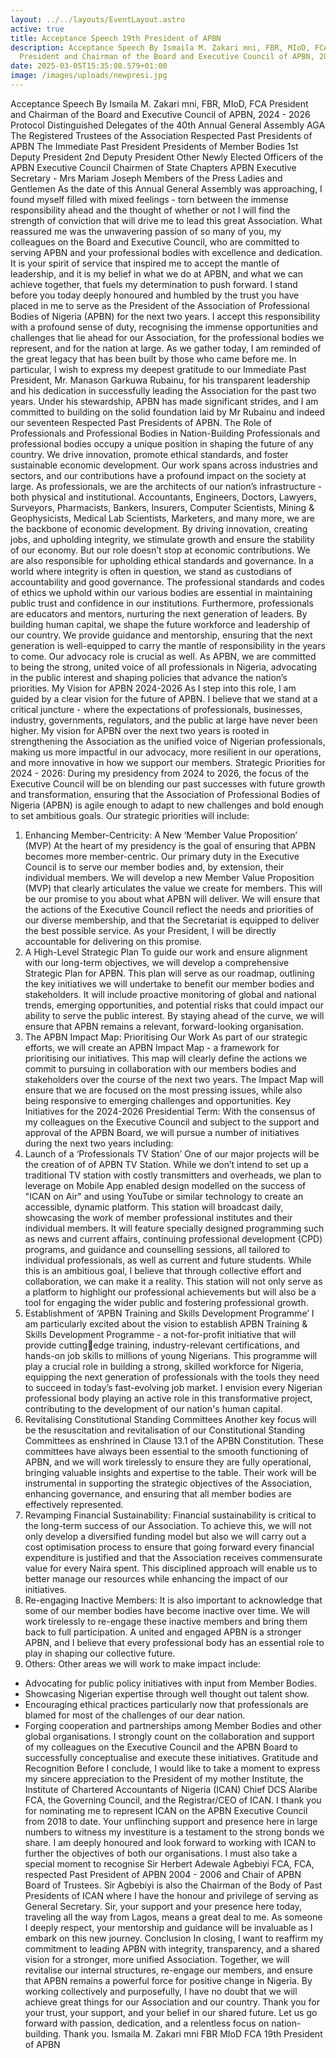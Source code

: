```yaml
---
layout: ../../layouts/EventLayout.astro
active: true
title: Acceptance Speech 19th President of APBN
description: Acceptance Speech By Ismaila M. Zakari mni, FBR, MIoD, FCA
  President and Chairman of the Board and Executive Council of APBN, 2024 - 2026
date: 2025-03-05T15:35:08.579+01:00
image: /images/uploads/newpresi.jpg
---
```

Acceptance Speech 
By 
Ismaila M. Zakari mni, FBR, MIoD, FCA 
President and Chairman of the Board and Executive Council of APBN, 2024 - 2026 
Protocol 
Distinguished Delegates of the 40th Annual General Assembly AGA 
The Registered Trustees of the Association 
Respected Past Presidents of APBN 
The Immediate Past President 
Presidents of Member Bodies 
1st Deputy President 
2nd Deputy President 
Other Newly Elected Officers of the APBN Executive Council 
Chairmen of State Chapters 
APBN Executive Secretary - Mrs Mariam Joseph 
Members of the Press 
Ladies and Gentlemen 
As the date of this Annual General Assembly was approaching, I found myself filled 
with mixed feelings - torn between the immense responsibility ahead and the thought 
of whether or not I will find the strength of conviction that will drive me to lead this 
great Association. What reassured me was the unwavering passion of so many of you, 
my colleagues on the Board and Executive Council, who are committed to serving 
APBN and your professional bodies with excellence and dedication. It is your spirit 
of service that inspired me to accept the mantle of leadership, and it is my belief in 
what we do at APBN, and what we can achieve together, that fuels my determination 
to push forward. 
I stand before you today deeply honoured and humbled by the trust you have placed 
in me to serve as the President of the Association of Professional Bodies of Nigeria 
(APBN) for the next two years. I accept this responsibility with a profound sense of 
duty, recognising the immense opportunities and challenges that lie ahead for our 
Association, for the professional bodies we represent, and for the nation at large. 
As we gather today, I am reminded of the great legacy that has been built by those 
who came before me. In particular, I wish to express my deepest gratitude to our 
Immediate Past President, Mr. Manason Garkuwa Rubainu, for his transparent 
leadership and his dedication in successfully leading the Association for the past two 
years. Under his stewardship, APBN has made significant strides, and I am 
committed to building on the solid foundation laid by Mr Rubainu and indeed our 
seventeen Respected Past Presidents of APBN. 
The Role of Professionals and Professional Bodies in Nation-Building 
Professionals and professional bodies occupy a unique position in shaping the future 
of any country. We drive innovation, promote ethical standards, and foster sustainable 
economic development. Our work spans across industries and sectors, and our 
contributions have a profound impact on the society at large. 
As professionals, we are the architects of our nation’s infrastructure - both physical 
and institutional. Accountants, Engineers, Doctors, Lawyers, Surveyors, Pharmacists, 
Bankers, Insurers, Computer Scientists, Mining & Geophysicists, Medical Lab 
Scientists, Marketers, and many more, we are the backbone of economic 
development. By driving innovation, creating jobs, and upholding integrity, we 
stimulate growth and ensure the stability of our economy. But our role doesn’t stop at 
economic contributions. 
We are also responsible for upholding ethical standards and governance. In a world 
where integrity is often in question, we stand as custodians of accountability and 
good governance. The professional standards and codes of ethics we uphold within 
our various bodies are essential in maintaining public trust and confidence in our 
institutions. 
Furthermore, professionals are educators and mentors, nurturing the next generation 
of leaders. By building human capital, we shape the future workforce and leadership 
of our country. We provide guidance and mentorship, ensuring that the next 
generation is well-equipped to carry the mantle of responsibility in the years to come. 
Our advocacy role is crucial as well. As APBN, we are committed to being the strong, 
united voice of all professionals in Nigeria, advocating in the public interest and 
shaping policies that advance the nation’s priorities. 
My Vision for APBN 2024-2026
As I step into this role, I am guided by a clear vision for the future of APBN. I believe 
that we stand at a critical juncture - where the expectations of professionals, 
businesses, industry, governments, regulators, and the public at large have never been 
higher. My vision for APBN over the next two years is rooted in strengthening the 
Association as the unified voice of Nigerian professionals, making us more 
impactful in our advocacy, more resilient in our operations, and more innovative in 
how we support our members. 
Strategic Priorities for 2024 - 2026: 
During my presidency from 2024 to 2026, the focus of the Executive Council will be 
on blending our past successes with future growth and transformation, ensuring that 
the Association of Professional Bodies of Nigeria (APBN) is agile enough to adapt to 
new challenges and bold enough to set ambitious goals. Our strategic priorities will 
include: 
1. Enhancing Member-Centricity: A New ‘Member Value Proposition’ 
(MVP)
At the heart of my presidency is the goal of ensuring that APBN becomes 
more member-centric. Our primary duty in the Executive Council is to serve 
our member bodies and, by extension, their individual members. We will 
develop a new Member Value Proposition (MVP) that clearly articulates the 
value we create for members. This will be our promise to you about what 
APBN will deliver. We will ensure that the actions of the Executive Council 
reflect the needs and priorities of our diverse membership, and that the 
Secretariat is equipped to deliver the best possible service. As your President, I 
will be directly accountable for delivering on this promise. 
2. A High-Level Strategic Plan
To guide our work and ensure alignment with our long-term objectives, we 
will develop a comprehensive Strategic Plan for APBN. This plan will serve 
as our roadmap, outlining the key initiatives we will undertake to benefit our 
member bodies and stakeholders. It will include proactive monitoring of 
global and national trends, emerging opportunities, and potential risks that 
could impact our ability to serve the public interest. By staying ahead of the 
curve, we will ensure that APBN remains a relevant, forward-looking 
organisation. 
3. The APBN Impact Map: Prioritising Our Work
As part of our strategic efforts, we will create an APBN Impact Map - a 
framework for prioritising our initiatives. This map will clearly define the 
actions we commit to pursuing in collaboration with our members bodies and 
stakeholders over the course of the next two years. The Impact Map will 
ensure that we are focused on the most pressing issues, while also being 
responsive to emerging challenges and opportunities. 
Key Initiatives for the 2024-2026 Presidential Term: 
With the consensus of my colleagues on the Executive Council and subject to the 
support and approval of the APBN Board, we will pursue a number of initiatives 
during the next two years including: 
1. Launch of a ‘Professionals TV Station’
One of our major projects will be the creation of of APBN TV Station. While 
we don’t intend to set up a traditional TV station with costly transmitters and 
overheads, we plan to leverage on Mobile App enabled design modelled on 
the success of "ICAN on Air" and using YouTube or similar technology to 
create an accessible, dynamic platform. This station will broadcast daily, 
showcasing the work of member professional institutes and their individual 
members. It will feature specially designed programming such as news and 
current affairs, continuing professional development (CPD) programs, and 
guidance and counselling sessions, all tailored to individual professionals, as 
well as current and future students. While this is an ambitious goal, I believe 
that through collective effort and collaboration, we can make it a reality. This 
station will not only serve as a platform to highlight our professional 
achievements but will also be a tool for engaging the wider public and 
fostering professional growth. 
2. Establishment of ‘APBN Training and Skills Development Programme’
I am particularly excited about the vision to establish APBN Training & Skills 
Development Programme - a not-for-profit initiative that will provide cuttingedge training, industry-relevant certifications, and hands-on job skills to 
millions of young Nigerians. This programme will play a crucial role in 
building a strong, skilled workforce for Nigeria, equipping the next generation 
of professionals with the tools they need to succeed in today’s fast-evolving 
job market. I envision every Nigerian professional body playing an active role 
in this transformative project, contributing to the development of our nation's 
human capital. 
3. Revitalising Constitutional Standing Committees
Another key focus will be the resuscitation and revitalisation of our 
Constitutional Standing Committees as enshrined in Clause 13.1 of the APBN 
Constitution. These committees have always been essential to the smooth 
functioning of APBN, and we will work tirelessly to ensure they are fully 
operational, bringing valuable insights and expertise to the table. Their work 
will be instrumental in supporting the strategic objectives of the Association, 
enhancing governance, and ensuring that all member bodies are effectively 
represented. 
4. Revamping Financial Sustainability:
Financial sustainability is critical to the long-term success of our Association. 
To achieve this, we will not only develop a diversified funding model but 
also we will carry out a cost optimisation process to ensure that going 
forward every financial expenditure is justified and that the Association 
receives commensurate value for every Naira spent. This disciplined approach 
will enable us to better manage our resources while enhancing the impact of 
our initiatives. 
5. Re-engaging Inactive Members:
It is also important to acknowledge that some of our member bodies have 
become inactive over time. We will work tirelessly to re-engage these 
inactive members and bring them back to full participation. A united and 
engaged APBN is a stronger APBN, and I believe that every professional body 
has an essential role to play in shaping our collective future. 
6. Others: 
Other areas we will work to make impact include: 
- Advocating for public policy initiatives with input from Member Bodies. 
- Showcasing Nigerian expertise through well thought out talent show. 
- Encouraging ethical practices particularly now that professionals are blamed 
for most of the challenges of our dear nation. 
- Forging cooperation and partnerships among Member Bodies and other 
global organisations.
I strongly count on the collaboration and support of my colleagues on the Executive 
Council and the APBN Board to successfully conceptualise and execute these 
initiatives. 
Gratitude and Recognition
Before I conclude, I would like to take a moment to express my sincere appreciation 
to the President of my mother Institute, the Institute of Chartered Accountants 
of Nigeria (ICAN) Chief DCS Alaribe FCA, the Governing Council, and the 
Registrar/CEO of ICAN. I thank you for nominating me to represent ICAN on the 
APBN Executive Council from 2018 to date. Your unflinching support and presence 
here in large numbers to witness my investiture is a testament to the strong bonds we 
share. I am deeply honoured and look forward to working with ICAN to further the 
objectives of both our organisations. 
I must also take a special moment to recognise Sir Herbert Adewale Agbebiyi FCA, 
FCA, respected Past President of APBN 2004 - 2006 and Chair of APBN Board of 
Trustees. Sir Agbebiyi is also the Chairman of the Body of Past Presidents of ICAN 
where I have the honour and privilege of serving as General Secretary. Sir, your 
support and your presence here today, traveling all the way from Lagos, means a 
great deal to me. As someone I deeply respect, your mentorship and guidance will be 
invaluable as I embark on this new journey. 
Conclusion
In closing, I want to reaffirm my commitment to leading APBN with integrity, 
transparency, and a shared vision for a stronger, more unified Association. Together, 
we will revitalise our internal structures, re-engage our members, and ensure that 
APBN remains a powerful force for positive change in Nigeria. By working 
collectively and purposefully, I have no doubt that we will achieve great things for 
our Association and our country. 
Thank you for your trust, your support, and your belief in our shared future. Let us go 
forward with passion, dedication, and a relentless focus on nation-building. 
Thank you. 
Ismaila M. Zakari mni FBR MIoD FCA 
19th President of APBN
